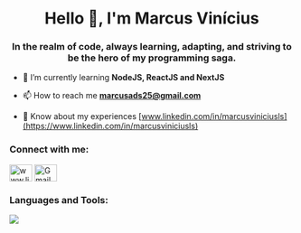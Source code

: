 <h1 align="center">Hello 👋, I'm Marcus Vinícius</h1>
<h3 align="center">In the realm of code, always learning, adapting, and striving to be the hero of my programming saga.</h3>

- 🌱 I’m currently learning **NodeJS, ReactJS and NextJS**

- 📫 How to reach me **marcusads25@gmail.com**

- 📄 Know about my experiences [www.linkedin.com/in/marcusviniciusls](https://www.linkedin.com/in/marcusviniciusls)

<h3 align="left">Connect with me:</h3>
<p align="left">
<a href="www.linkedin.com/in/marcus-vinícius-lima-santos" target="blank"><img align="center" src="https://raw.githubusercontent.com/rahuldkjain/github-profile-readme-generator/master/src/images/icons/Social/linked-in-alt.svg" alt="www.linkedin.com/in/marcus-vinícius-lima-santos" height="30" width="40" /></a>
<a href="https://mail.google.com/mail/?view=cm&to=marcusads25@gmail.com" target="blank">
  <img src="https://www.gstatic.com/images/icons/material/product/2x/gmail_48dp.png" align="center" alt="Gmail" height="30" width="40"  />
</a>
</p>

<h3 align="left">Languages and Tools:</h3>
<p align="left">   <a href="https://skillicons.dev">
    <img src="https://skillicons.dev/icons?i=react,js,ts,nodejs,nextjs,bootstrap,git,css,html,mysql,mongodb,jest,firebase,figma,docker,nginx,py,php,laravel,redux,sass,r,materialui" />
  </a></p>
